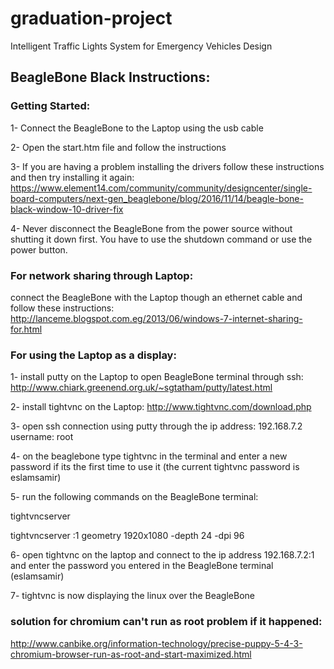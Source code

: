 # graduation-project
Intelligent Traffic Lights System for Emergency Vehicles Design

## BeagleBone Black Instructions:

### Getting Started:

1- Connect the BeagleBone to the Laptop using the usb cable

2- Open the start.htm file and follow the instructions

3- If you are having a problem installing the drivers follow these instructions and then try installing it again:
https://www.element14.com/community/community/designcenter/single-board-computers/next-gen_beaglebone/blog/2016/11/14/beagle-bone-black-window-10-driver-fix

4- Never disconnect the BeagleBone from the power source without shutting it down first. You have to use the shutdown command or use the power button.

### For network sharing through Laptop: 

connect the BeagleBone with the Laptop though an ethernet cable and follow these instructions:
http://lanceme.blogspot.com.eg/2013/06/windows-7-internet-sharing-for.html

### For using the Laptop as a display:

1- install putty on the Laptop to open BeagleBone terminal through ssh:
http://www.chiark.greenend.org.uk/~sgtatham/putty/latest.html

2- install tightvnc on the Laptop: http://www.tightvnc.com/download.php

3- open ssh connection using putty through the ip address: 192.168.7.2 username: root

4- on the beaglebone type tightvnc in the terminal and enter a new password if its the first time to use it (the current tightvnc password is eslamsamir)

5- run the following commands on the BeagleBone terminal: 

tightvncserver

tightvncserver :1 geometry 1920x1080 -depth 24 -dpi 96

6- open tightvnc on the laptop and connect to the ip address 192.168.7.2:1 and enter the password you entered in the BeagleBone terminal (eslamsamir)

7- tightvnc is now displaying the linux over the BeagleBone

### solution for chromium can't run as root problem if it happened:

http://www.canbike.org/information-technology/precise-puppy-5-4-3-chromium-browser-run-as-root-and-start-maximized.html
